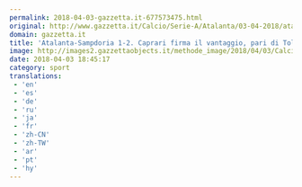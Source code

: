 ```yaml
---
permalink: 2018-04-03-gazzetta.it-677573475.html
original: http://www.gazzetta.it/Calcio/Serie-A/Atalanta/03-04-2018/atalanta-sampdoria-1-2-caprari-firma-vantaggio-pari-toloi-decide-zapata-260240927048.shtml
domain: gazzetta.it
title: 'Atalanta-Sampdoria 1-2. Caprari firma il vantaggio, pari di Toloi, decide Zapata'
image: http://images2.gazzettaobjects.it/methode_image/2018/04/03/Calcio/Foto%20Calcio%20-%20Trattate/03bd722d566c52b1172f09daa750a2a4_169_xl.jpg
date: 2018-04-03 18:45:17
category: sport
translations: 
 - 'en'
 - 'es'
 - 'de'
 - 'ru'
 - 'ja'
 - 'fr'
 - 'zh-CN'
 - 'zh-TW'
 - 'ar'
 - 'pt'
 - 'hy'
---
```


